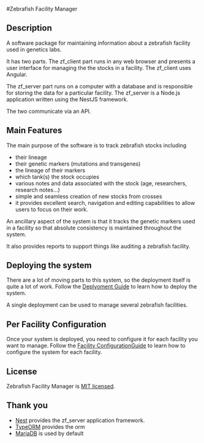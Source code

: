#Zebrafish Facility Manager

## Description

A software package for maintaining information about a zebrafish facility
used in genetics labs.

It has two parts.  The zf_client part runs in any web browser and
presents a user interface for managing the the stocks in a facility.
The zf_client uses Angular.

The zf_server part runs on a computer with a database and is responsible
for storing the data for a particular facility. The zf_server is a Node.js
application written using the NestJS framework.

The two communicate via an API.

## Main Features

The main purpose of the software is to track zebrafish stocks including
- their lineage
- their genetic markers (mutations and transgenes)
- the lineage of their markers
- which tank(s) the stock occupies
- various notes and data associated with the stock (age, researchers, research notes...)
- simple and seamless creation of new stocks from crosses
- it provides excellent search, navigation and editing capabilities to allow users to focus
on their work.

An ancillary aspect of the system is that it tracks the genetic markers used in a facility
so that absolute consistency is maintained throughout the system.

It also provides reports to support things like auditing a zebrafish facility.

## Deploying the system

There are a lot of moving parts to this system, so the deployment itself is quite
a lot of work.  Follow the [Deplyoment Guide](Deployment.md) to learn how to deploy the system.

A single deployment can be used to manage several zebrafish facilities.

## Per Facility Configuration

Once your system is deployed, you need to configure it for each facility you want to manage.
Follow the [Facility ConfigurationGuide](PerFacility.md) to learn how to configure the system
for each facility.

## License

  Zebrafish Facility Manager is [MIT licensed](LICENSE).
  
## Thank you

- [Nest](https://github.com/nestjs/nest) provides the zf_server application framework.
- [TypeORM](https://typeorm.delightful.studio/) provides the orm
- [MariaDB](https://mariadb.com/) is used by default

